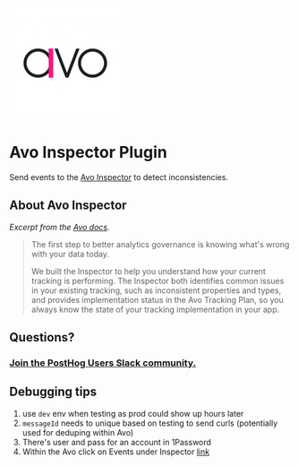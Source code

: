 ![Avo logo](logo.png)

# Avo Inspector Plugin

Send events to the [Avo Inspector](https://www.avo.app/docs/workspace/inspector#Overview) to detect inconsistencies.

## About Avo Inspector

_Excerpt from the [Avo docs](https://www.avo.app/docs/workspace/inspector#Overview)._

> The first step to better analytics governance is knowing what's wrong with your data today.
>
> We built the Inspector to help you understand how your current tracking is performing. The Inspector both identifies common issues in your existing tracking, such as inconsistent properties and types, and provides implementation status in the Avo Tracking Plan, so you always know the state of your tracking implementation in your app.

## Questions?

### [Join the PostHog Users Slack community.](https://posthog.com/slack)

## Debugging tips

1. use `dev` env when testing as prod could show up hours later
2. `messageId` needs to unique based on testing to send curls (potentially used for deduping within Avo)
3. There's user and pass for an account in 1Password
4. Within the Avo click on Events under Inspector [link](https://www.avo.app/schemas/QtBfxYTrDv36SU3dsre0/inspector/events?order=Ascending&orderBy=EventName&shareId=tVkfNWEt5e)
